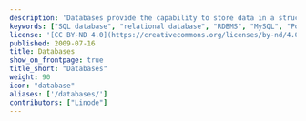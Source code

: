 ```yaml
---
description: 'Databases provide the capability to store data in a structured and easily accessible manner, serving as the foundation for hundreds of popular web and server apps.'
keywords: ["SQL database", "relational database", "RDBMS", "MySQL", "Postgresql", "nosql", "mongodb", "couchdb", "hadoop"]
license: '[CC BY-ND 4.0](https://creativecommons.org/licenses/by-nd/4.0)'
published: 2009-07-16
title: Databases
show_on_frontpage: true
title_short: "Databases"
weight: 90
icon: "database"
aliases: ['/databases/']
contributors: ["Linode"]
---
```


